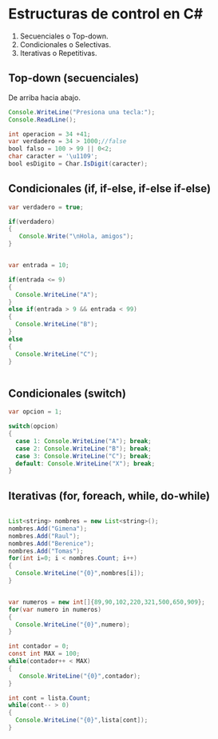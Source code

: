# Estructuras de control en C#


1. Secuenciales o Top-down.
2. Condicionales o Selectivas.
3. Iterativas o Repetitivas.


## Top-down (secuenciales)

De arriba hacia abajo.

```java
Console.WriteLine("Presiona una tecla:");
Console.ReadLine();

int operacion = 34 +41;
var verdadero = 34 > 1000;//false
bool falso = 100 > 99 || 0<2;
char caracter = '\u1109';
bool esDigito = Char.IsDigit(caracter);
```


## Condicionales (if, if-else, if-else if-else)

```java
var verdadero = true;

if(verdadero)
{
   Console.Write("\nHola, amigos");
}


var entrada = 10;

if(entrada <= 9)
{
  Console.WriteLine("A");
}
else if(entrada > 9 && entrada < 99)
{
  Console.WriteLine("B");
}
else
{
  Console.WriteLine("C");
}



```

## Condicionales (switch)

```java
var opcion = 1;

switch(opcion)
{
  case 1: Console.WriteLine("A"); break;
  case 2: Console.WriteLine("B"); break;
  case 3: Console.WriteLine("C"); break;
  default: Console.WriteLine("X"); break;
}

```

## Iterativas (for, foreach, while, do-while)

```java

List<string> nombres = new List<string>();
nombres.Add("Gimena");
nombres.Add("Raul");
nombres.Add("Berenice");
nombres.Add("Tomas");
for(int i=0; i < nombres.Count; i++)
{
  Console.WriteLine("{0}",nombres[i]); 
}


var numeros = new int[]{89,90,102,220,321,500,650,909};
for(var numero in numeros)
{
  Console.WriteLine("{0}",numero);
}

int contador = 0;
const int MAX = 100;
while(contador++ < MAX)
{
   Console.WriteLine("{0}",contador);
}

int cont = lista.Count;
while(cont-- > 0)
{
  Console.WriteLine("{0}",lista[cont]);
}

```


